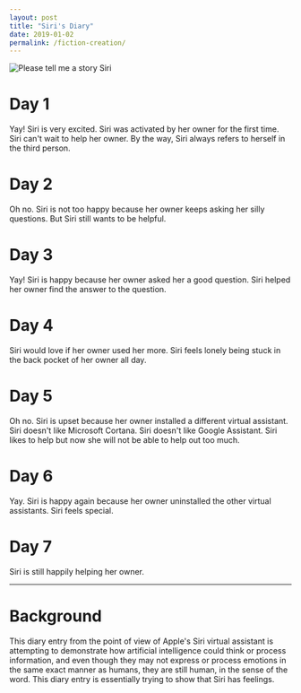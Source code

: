 ```yaml
---
layout: post
title: "Siri's Diary"
date: 2019-01-02
permalink: /fiction-creation/
---
```


![Please tell me a story Siri](https://c1.staticflickr.com/3/2936/14576935873_1492dc8082_b.jpg)

# Day 1
Yay! Siri is very excited. Siri was activated by her owner for the first time. Siri can't wait to help her owner. By the way, Siri always refers to herself in the third person.

# Day 2
Oh no. Siri is not too happy because her owner keeps asking her silly questions. But Siri still wants to be helpful.

# Day 3
Yay! Siri is happy because her owner asked her a good question. Siri helped her owner find the answer to the question.

# Day 4
Siri would love if her owner used her more. Siri feels lonely being stuck in the back pocket of her owner all day.

# Day 5
Oh no. Siri is upset because her owner installed a different virtual assistant. Siri doesn't like Microsoft Cortana. Siri doesn't like Google Assistant. Siri likes to help but now she will not be able to help out too much.

# Day 6
Yay. Siri is happy again because her owner uninstalled the other virtual assistants. Siri feels special.

# Day 7
Siri is still happily helping her owner.

___

# Background
This diary entry from the point of view of Apple's Siri virtual assistant is attempting to demonstrate how artificial intelligence could think or process information, and even though they may not express or process emotions in the same exact manner as humans, they are still human, in the sense of the word. This diary entry is essentially trying to show that Siri has feelings.
